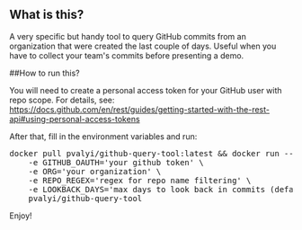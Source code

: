 ## What is this?

A very specific but handy tool to query GitHub commits from an organization 
that were created the last couple of days. Useful when you have to collect your team's commits before presenting a demo.

##How to run this?

You will need to create a personal access token for your GitHub user with repo scope.
For details, see: https://docs.github.com/en/rest/guides/getting-started-with-the-rest-api#using-personal-access-tokens

After that, fill in the environment variables and run:

<pre>
docker pull pvalyi/github-query-tool:latest && docker run --rm \
    -e GITHUB_OAUTH='your github token' \
    -e ORG='your organization' \
    -e REPO_REGEX='regex for repo name filtering' \
    -e LOOKBACK_DAYS='max days to look back in commits (default 7)' \
    pvalyi/github-query-tool
</pre>

Enjoy!


